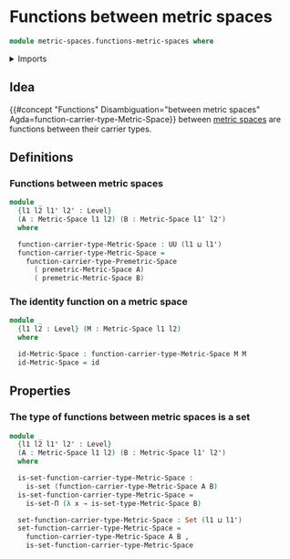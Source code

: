 # Functions between metric spaces

```agda
module metric-spaces.functions-metric-spaces where
```

<details><summary>Imports</summary>

```agda
open import foundation.dependent-pair-types
open import foundation.function-types
open import foundation.sets
open import foundation.universe-levels

open import metric-spaces.metric-spaces
open import metric-spaces.premetric-spaces
```

</details>

## Idea

{{#concept "Functions" Disambiguation="between metric spaces" Agda=function-carrier-type-Metric-Space}}
between [metric spaces](metric-spaces.metric-spaces.md) are functions between
their carrier types.

## Definitions

### Functions between metric spaces

```agda
module _
  {l1 l2 l1' l2' : Level}
  (A : Metric-Space l1 l2) (B : Metric-Space l1' l2')
  where

  function-carrier-type-Metric-Space : UU (l1 ⊔ l1')
  function-carrier-type-Metric-Space =
    function-carrier-type-Premetric-Space
      ( premetric-Metric-Space A)
      ( premetric-Metric-Space B)
```

### The identity function on a metric space

```agda
module _
  {l1 l2 : Level} (M : Metric-Space l1 l2)
  where

  id-Metric-Space : function-carrier-type-Metric-Space M M
  id-Metric-Space = id
```

## Properties

### The type of functions between metric spaces is a set

```agda
module _
  {l1 l2 l1' l2' : Level}
  (A : Metric-Space l1 l2) (B : Metric-Space l1' l2')
  where

  is-set-function-carrier-type-Metric-Space :
    is-set (function-carrier-type-Metric-Space A B)
  is-set-function-carrier-type-Metric-Space =
    is-set-Π (λ x → is-set-type-Metric-Space B)

  set-function-carrier-type-Metric-Space : Set (l1 ⊔ l1')
  set-function-carrier-type-Metric-Space =
    function-carrier-type-Metric-Space A B ,
    is-set-function-carrier-type-Metric-Space
```
